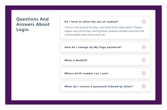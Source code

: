 ![image-20201218171529823](https://raw.githubusercontent.com/macshion/PicBed/main/images/image-20201218171529823.png)